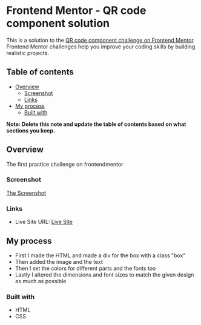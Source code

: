 # Frontend Mentor - QR code component solution

This is a solution to the [QR code component challenge on Frontend Mentor](https://www.frontendmentor.io/challenges/qr-code-component-iux_sIO_H). Frontend Mentor challenges help you improve your coding skills by building realistic projects. 

## Table of contents

- [Overview](#overview)
  - [Screenshot](#screenshot)
  - [Links](#links)
- [My process](#my-process)
  - [Built with](#built-with)

**Note: Delete this note and update the table of contents based on what sections you keep.**

## Overview
The first practice challenge on frontendmentor

### Screenshot

[The Screenshot](./QR.png)

### Links

- Live Site URL: [Live Site](https://yom4n.github.io/frontmentor/)

## My process
- First I made the HTML and made a div for the box with a class "box"
- Then added the image and the text
- Then I set the colors for different parts and the fonts too
- Lastly I altered the dimensions and font sizes to match the given design as much as possible

### Built with

- HTML
- CSS
